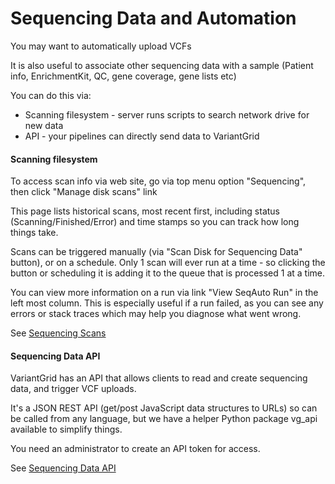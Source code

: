 # Sequencing Data and Automation

You may want to automatically upload VCFs

It is also useful to associate other sequencing data with a sample (Patient info, EnrichmentKit, QC, gene coverage, gene lists etc) 

You can do this via:

* Scanning filesystem - server runs scripts to search network drive for new data
* API - your pipelines can directly send data to VariantGrid

#### Scanning filesystem

To access scan info via web site, go via top menu option "Sequencing", then click "Manage disk scans" link

This page lists historical scans, most recent first, including status (Scanning/Finished/Error) and time stamps so you can track how long things take. 

Scans can be triggered manually (via "Scan Disk for Sequencing Data" button), or on a schedule. Only 1 scan will ever run at a time - so clicking the button or scheduling it is adding it to the queue that is processed 1 at a time.

You can view more information on a run via link "View SeqAuto Run" in the left most column. This is especially useful if a run failed, as you can see any errors or stack traces which may help you diagnose what went wrong. 

See [Sequencing Scans](sequencing_scans.md)

#### Sequencing Data API

VariantGrid has an API that allows clients to read and create sequencing data, and trigger VCF uploads.

It's a JSON REST API (get/post JavaScript data structures to URLs) so can be called from any language, but we have a helper Python package vg_api available to simplify things.

You need an administrator to create an API token for access.

See [Sequencing Data API](sequencing_data_api.md)
